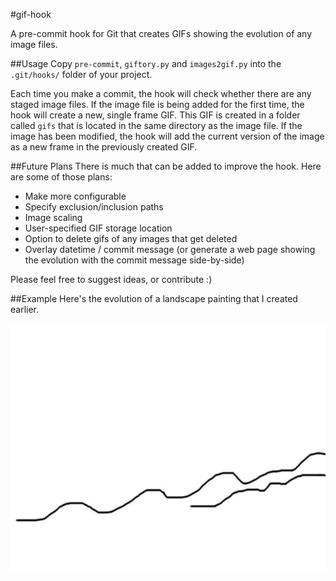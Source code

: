 #gif-hook

A pre-commit hook for Git that creates GIFs showing the evolution of any image files.

##Usage
Copy `pre-commit`, `giftory.py` and `images2gif.py` into the `.git/hooks/` folder of your project.

Each time you make a commit, the hook will check whether there are any staged image files. If the image file is being added for the first time, the hook will create a new, single frame GIF. This GIF is created in a folder called `gifs` that is located in the same directory as the image file. If the image has been modified, the hook will add the current version of the image as a new frame in the previously created GIF.

##Future Plans
There is much that can be added to improve the hook. Here are some of those plans:

* Make more configurable
* Specify exclusion/inclusion paths
* Image scaling
* User-specified GIF storage location
* Option to delete gifs of any images that get deleted
* Overlay datetime / commit message (or generate a web page showing the evolution with the commit message side-by-side)

Please feel free to suggest ideas, or contribute :)

##Example
Here's the evolution of a landscape painting that I created earlier.

![](https://github.com/jrwilliams/gif-hook/blob/master/example/gifs/landscape.gif)
